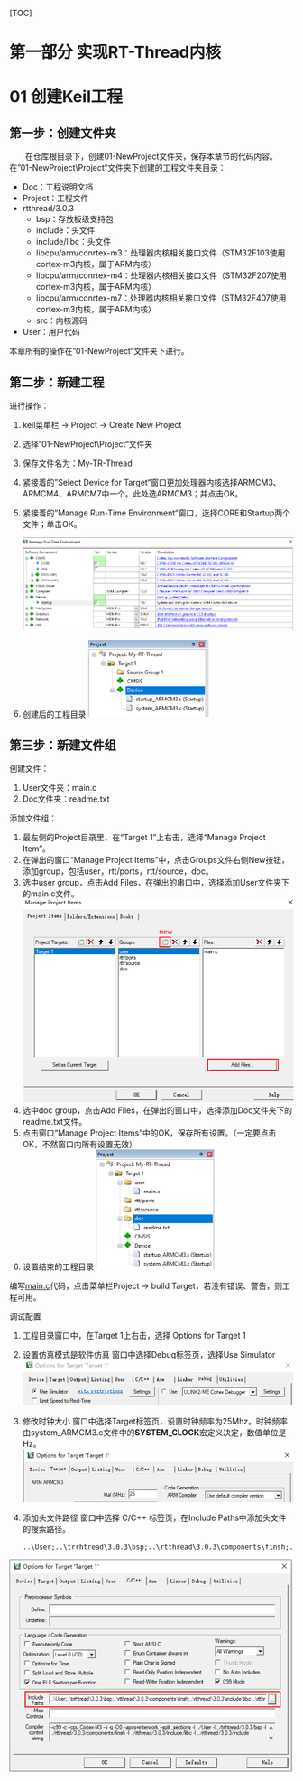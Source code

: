 [TOC]

# 第一部分 实现RT-Thread内核

# 01 创建Keil工程

## 第一步：创建文件夹

&emsp;&emsp;在仓库根目录下，创建01-NewProject文件夹，保存本章节的代码内容。在”01-NewProject\Project“文件夹下创建的工程文件夹目录：

- Doc：工程说明文档
- Project：工程文件
- rtthread/3.0.3
  - bsp：存放板级支持包
  - include：头文件
  - include/libc：头文件
  - libcpu/arm/conrtex-m3：处理器内核相关接口文件（STM32F103使用cortex-m3内核，属于ARM内核）
  - libcpu/arm/conrtex-m4：处理器内核相关接口文件（STM32F207使用cortex-m3内核，属于ARM内核）
  - libcpu/arm/conrtex-m7：处理器内核相关接口文件（STM32F407使用cortex-m3内核，属于ARM内核）
  - src：内核源码
- User：用户代码

本章所有的操作在”01-NewProject“文件夹下进行。

## 第二步：新建工程

进行操作：

1. keil菜单栏 -> Project -> Create New Project

2. 选择”01-NewProject\Project“文件夹

3. 保存文件名为：My-TR-Thread

4. 紧接着的”Select Device for Target“窗口更加处理器内核选择ARMCM3、ARMCM4、ARMCM7中一个。此处选ARMCM3；并点击OK。

5. 紧接着的”Manage Run-Time Environment“窗口，选择CORE和Startup两个文件；单击OK。

   <img src=".\README.assets\image-20210221083620720.png" alt="image-20210221083620720" style="zoom:67%;" />

6. 创建后的工程目录
   <img src=".\README.assets\image-20210221083845455.png" alt="image-20210221083845455" style="zoom: 80%;" />

## 第三步：新建文件组

创建文件：

1. User文件夹：main.c
2. Doc文件夹：readme.txt

添加文件组：

1. 最左侧的Project目录里，在“Target 1”上右击，选择“Manage Project Item”。
2. 在弹出的窗口“Manage Project Items”中，点击Groups文件右侧New按钮，添加group，包括user，rtt/ports，rtt/source，doc。
3. 选中user group，点击Add Files，在弹出的串口中，选择添加User文件夹下的main.c文件。
   <img src=".\README.assets\image-20210221085507790.png" alt="image-20210221085507790" style="zoom: 80%;" />
4. 选中doc group，点击Add Files，在弹出的窗口中，选择添加Doc文件夹下的readme.txt文件。
5. 点击窗口“Manage Project Items”中的OK，保存所有设置。（一定要点击OK，不然窗口内所有设置无效）
6. 设置结束的工程目录
   <img src=".\README.assets\image-20210221090434956.png" alt="image-20210221090434956" style="zoom:80%;" />

编写[main.c](./01-NewProject/User/main.c)代码，点击菜单栏Project -> build Target，若没有错误、警告，则工程可用。

调试配置

1. 工程目录窗口中，在Target 1上右击，选择 Options for Target 1

2. 设置仿真模式是软件仿真
   窗口中选择Debug标签页，选择Use Simulator
   <img src=".\README.assets\image-20210221091713804.png" alt="image-20210221091713804" style="zoom:80%;" />

3. 修改时钟大小
   窗口中选择Target标签页，设置时钟频率为25Mhz。时钟频率由system_ARMCM3.c文件中的**SYSTEM_CLOCK**宏定义决定，数值单位是Hz。
   <img src=".\README.assets\image-20210221091853735.png" alt="image-20210221091853735" style="zoom:80%;" />

4. 添加头文件路径
   窗口中选择 C/C++ 标签页，在Include Paths中添加头文件的搜索路径。

   ```
   ..\User;..\trrhtread\3.0.3\bsp;..\rtthread\3.0.3\components\finsh;..\rtthread\3.0.3\include\libc;..\rtthread\3.0.3\include
   ```
<img src=".\README.assets\image-20210221093224514.png" alt="image-20210221093224514" style="zoom:80%;" />


